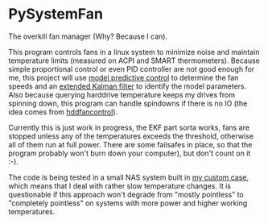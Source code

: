 # PySystemFan
The overkill fan manager (Why? Because I can).

This program controls fans in a linux system to minimize noise and maintain temperature limits (measured on ACPI and SMART thermometers).
Because simple proportional control or even PID controller are not good enough for me, this project will use [model predictive control](https://en.wikipedia.org/wiki/Model_predictive_control) to determine the fan speeds and an [extended Kalman filter](https://en.wikipedia.org/wiki/Extended_Kalman_filter) to identify the model parameters.
Also because querying harddrive temperature keeps my drives from spinning down, this program can handle spindowns if there is no IO (the idea comes from [hddfancontrol](https://github.com/desbma/hddfancontrol)).

Currently this is just work in progress, the EKF part sorta works, fans are stopped unless any of the temperatures exceeds the threshold, otherwise all of them run at full power.
There are some failsafes in place, so that the program probably won't burn down your computer), but don't count on it :-).

The code is being tested in a small NAS system built in [my custom case](https://github.com/bluecube/nas-case), which means that I deal with rather slow temperature changes.
It is questionable if this approach won't degrade from "mostly pointless" to "completely pointless" on systems with more power and higher working temperatures.
